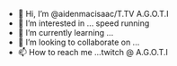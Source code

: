- 👋 Hi, I’m @aidenmacisaac/T.TV A.G.O.T.I
- 👀 I’m interested in ... speed running
- 🌱 I’m currently learning ...
- 💞️ I’m looking to collaborate on ...
- 📫 How to reach me ...twitch @ A.G.O.T.I

<!---
aidenmacisaac/aidenmacisaac is a ✨ special ✨ repository because its `README.md` (this file) appears on your GitHub profile.
You can click the Preview link to take a look at your changes.
--->
